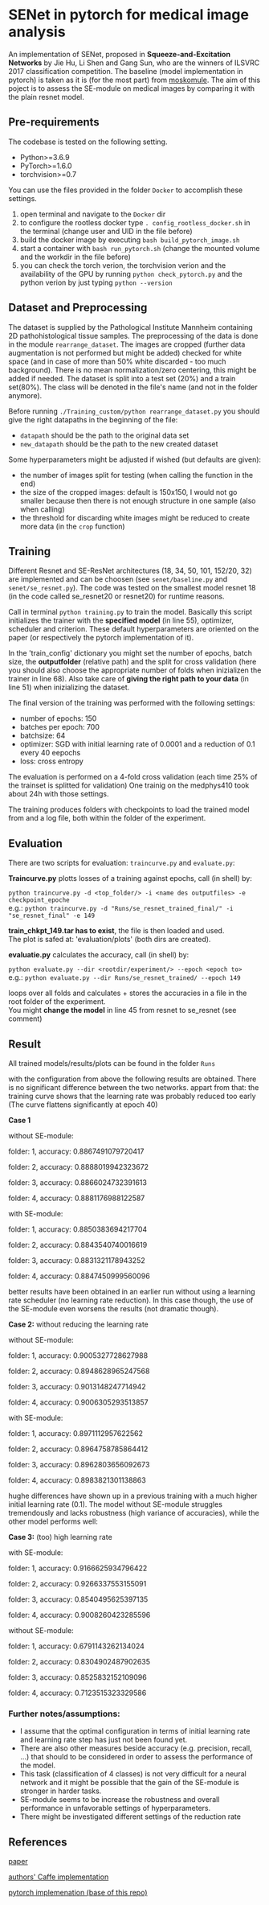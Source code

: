 # SENet in pytorch for medical image analysis

An implementation of SENet, proposed in **Squeeze-and-Excitation Networks** by Jie Hu, Li Shen and Gang Sun, who are the winners of ILSVRC 2017 classification competition. The baseline (model implementation in pytorch) is taken as it is (for the most part) from [moskomule](https://github.com/moskomule/senet.pytorch/tree/58844943617b5215f2d3eab149735ac4a66ed393). The aim of this poject is to assess the SE-module on medical images by comparing it with the plain resnet model.


## Pre-requirements

The codebase is tested on the following setting.

* Python>=3.6.9
* PyTorch>=1.6.0
* torchvision>=0.7

You can use the files provided in the folder `Docker` to accomplish these settings.
1. open terminal and navigate to the `Docker` dir
2. to configure the rootless docker type `. config_rootless_docker.sh` in the terminal (change user and UID in the file before)
3. build the docker image by executing `bash build_pytorch_image.sh`
4. start a container with `bash run_pytorch.sh` (change the mounted volume and the workdir in the file before)
5. you can check the torch verion, the torchvision verion and the availability of the GPU by running `python check_pytorch.py` and the python verion by just        typing `python --version`

## Dataset and Preprocessing

The dataset is supplied by the Pathological Institute Mannheim containing 2D pathohistological tissue samples. The preprocessing of the data is done in the module `rearrange_dataset`. The images are cropped (further data augmentation is not performed but might be added) checked for white space (and in case of more than 50% white discarded - too much background). There is no mean normalization/zero centering, this might be added  if needed. The dataset is split into a test set (20%) and a train set(80%). The class will be denoted in the file's name (and not in the folder anymore).

Before running `./Training_custom/python rearrange_dataset.py` you should give the right datapaths in the beginning of the file:
* `datapath` should be the path to the original data set
* `new_datapath` should be the path to the new created dataset

Some hyperparameters might be adjusted if wished (but defaults are given):
- the number of images split for testing (when calling the function in the end)
- the size of the cropped images: default is 150x150, I would not go smaller because then there is not enough structure in one sample (also when calling)
- the threshold for discarding white images might be reduced to create more data (in the `crop` function)

## Training

Different Resnet and SE-ResNet architectures (18, 34, 50, 101, 152/20, 32) are implemented and can be choosen (see `senet/baseline.py` and `senet/se_resnet.py`).
The code was tested on the smallest model resnet 18 (in the code called se_resnet20 or resnet20) for runtime reasons. 

Call in terminal `python training.py` to train the model. 
Basically this script initializes the trainer with the **specified model** (in line 55), optimizer, scheduler and criterion.
These default hyperparameters are oriented on the paper (or respectively the pytorch implementation of it). 

In the 'train_config' dictionary you might set the number of epochs, batch size, the **outputfolder** (relative path)
and the split for cross validation (here you should also choose the appropriate number of folds when inizializen the trainer in line 68).
Also take care of **giving the right path to your data** (in line 51) when inizializing the dataset.

The final version of the training was performed with the following settings:
* number of epochs: 150
* batches per epoch: 700
* batchsize: 64
* optimizer: SGD with initial learning rate of 0.0001 and a reduction of 0.1 every 40 eepochs
* loss: cross entropy

The evaluation is performed on a 4-fold cross validation (each time 25% of the trainset is splitted for validation)
One trainig on the medphys410 took about 24h with those settings.

The training produces folders with checkpoints to load the trained model from and a log file, both within the folder of the experiment. 

## Evaluation

There are two scripts for evaluation: `traincurve.py` and `evaluate.py`:

**Traincurve.py** plotts losses of a training against epochs, call (in shell) by:
 
`python traincurve.py -d <top_folder/> -i <name des outputfiles> -e checkpoint_epoche`  
e.g.: `python traincurve.py -d "Runs/se_resnet_trained_final/" -i "se_resnet_final" -e 149`
 
**train_chkpt_149.tar has to exist**, the file is then loaded and used.  
The plot is safed at: 'evaluation/plots' (both dirs are created).

**evaluatie.py** calculates the accuracy, call (in shell) by: 

`python evaluate.py --dir <rootdir/experiment/> --epoch <epoch to> `  
e.g.: `python evaluate.py --dir Runs/se_resnet_trained/ --epoch 149`

loops over all folds and calculates + stores the accuracies in a file in the root folder of the experiment.  
You might **change the model** in line 45 from resnet to se_resnet (see comment)


## Result

All trained models/results/plots can be found in the folder `Runs`

with the configuration from above the following results are obtained. There is no significant difference between the two networks.
appart from that: the training curve shows that the learning rate was probably reduced too early (The curve flattens significantly at epoch 40)

**Case 1**

without SE-module:

folder: 1, accuracy: 0.8867491079720417 

folder: 2, accuracy: 0.8888019942323672 

folder: 3, accuracy: 0.8866024732391613 

folder: 4, accuracy: 0.8881176988122587 

with SE-module:

folder: 1, accuracy: 0.8850383694217704 

folder: 2, accuracy: 0.8843540740016619 

folder: 3, accuracy: 0.8831321178943252 

folder: 4, accuracy: 0.8847450999560096


better results have been obtained in an earlier run without using a learning rate scheduler (no learning rate reduction).
In this case though, the use of the SE-module even worsens the results (not dramatic though). 


**Case 2:** without reducing the learning rate

without SE-module:

folder: 1, accuracy: 0.9005327728627988 

folder: 2, accuracy: 0.8948628965247568 

folder: 3, accuracy: 0.9013148247714942 

folder: 4, accuracy: 0.9006305293513857 

with SE-module:

folder: 1, accuracy: 0.8971112957622562 

folder: 2, accuracy: 0.8964758785864412 

folder: 3, accuracy: 0.8962803656092673 

folder: 4, accuracy: 0.8983821301138863 

hughe differences have shown up in a previous training with a much higher initial learning rate (0.1). The model without SE-module struggles tremendously and lacks robustness (high variance of accuracies), while the other model performs well:

**Case 3:** (too) high learning rate

with SE-module:

folder: 1, accuracy: 0.9166625934796422 

folder: 2, accuracy: 0.9266337553155091 

folder: 3, accuracy: 0.8540495625397135 

folder: 4, accuracy: 0.9008260423285596 

without SE-module:

folder: 1, accuracy: 0.6791143262134024 

folder: 2, accuracy: 0.8304902487902635 

folder: 3, accuracy: 0.8525832152109096 

folder: 4, accuracy: 0.7123515323329586 

### Further notes/assumptions:

* I assume that the optimal configuration in terms of initial learning rate and learning rate step has just not been found yet. 
* There are also other measures beside accuracy (e.g. precision, recall, ...) that should to be considered in order to assess the performance of the model.
* This task (classification of 4 classes) is not very difficult for a neural network and it might be possible that the gain of the SE-module is stronger in harder tasks.
* SE-module seems to be increase the robustness and overall performance in unfavorable settings of hyperparameters.
* There might be investigated different settings of the reduction rate



## References

[paper](https://arxiv.org/pdf/1709.01507.pdf)

[authors' Caffe implementation](https://github.com/hujie-frank/SENet)

[pytorch implemenation (base of this repo)](https://github.com/moskomule/senet.pytorch/tree/58844943617b5215f2d3eab149735ac4a66ed393)
